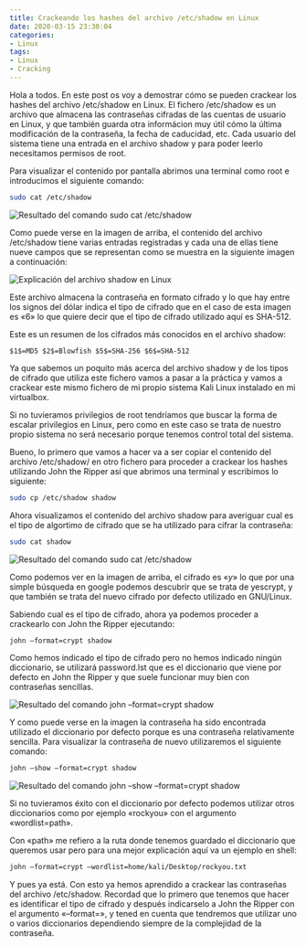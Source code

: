 ```yaml
---
title: Crackeando los hashes del archivo /etc/shadow en Linux 
date: 2020-03-15 23:30:04
categories:
- Linux
tags:
- Linux
- Cracking
---
```


Hola a todos. En este post os voy a demostrar cómo se pueden crackear los hashes del archivo /etc/shadow en Linux. El fichero /etc/shadow es un archivo que almacena las contraseñas cifradas de las cuentas de usuario en Linux, y que también guarda otra informácion muy útil cómo la última modificación de la contraseña, la fecha de caducidad, etc. Cada usuario del sistema tiene una entrada en el archivo shadow y para poder leerlo necesitamos permisos de root.

Para visualizar el contenido por pantalla abrimos una terminal como root e introducimos el siguiente comando: 

```sh
sudo cat /etc/shadow
```

![Resultado del comando sudo cat /etc/shadow](https://i.ibb.co/Rvnhtq1/kali1.png)

Como puede verse en la imagen de arriba, el contenido del archivo /etc/shadow tiene varias entradas registradas y cada una de ellas tiene nueve campos que se representan como se muestra en la siguiente imagen a continuación:

![Explicación del archivo shadow en Linux](https://i.ibb.co/VJY6jdq/shadow.png)

Este archivo almacena la contraseña en formato cifrado y lo que hay entre los signos del dólar indica el tipo de cifrado que en el caso de esta imagen es «$6$» lo que quiere decir que el tipo de cifrado utilizado aquí es SHA-512.

Este es un resumen de los cifrados más conocidos en el archivo shadow:

`$1$=MD5
$2$=Blowfish
$5$=SHA-256
$6$=SHA-512`

Ya que sabemos un poquito más acerca del archivo shadow y de los tipos de cifrado que utiliza este fichero vamos a pasar a la práctica y vamos a crackear este mismo fichero de mi propio sistema Kali Linux instalado en mi virtualbox.

Si no tuvieramos privilegios de root tendríamos que buscar la forma de escalar privilegios en Linux, pero como en este caso se trata de nuestro propio sistema no será necesario porque tenemos control total del sistema.

Bueno, lo primero que vamos a hacer va a ser copiar el contenido del archivo /etc/shadow/ en otro fichero para proceder a crackear los hashes utilizando John the Ripper así que abrimos una terminal y escribimos lo siguiente:

```sh
sudo cp /etc/shadow shadow
```

Ahora visualizamos el contenido del archivo shadow para averiguar cual es el tipo de algortimo de cifrado que se ha utilizado para cifrar la contraseña:

```sh
sudo cat shadow
```

![Resultado del comando sudo cat /etc/shadow](https://i.ibb.co/C1bfbdP/kali2.png)

Como podemos ver en la imagen de arriba, el cifrado es «$y$» lo que por una simple búsqueda en google podemos descubrir que se trata de yescrypt, y que también se trata del nuevo cifrado por defecto utilizado en GNU/Linux.

Sabiendo cual es el tipo de cifrado, ahora ya podemos proceder a crackearlo con John the Ripper ejecutando:


```sh
john –format=crypt shadow
```

Como hemos indicado el tipo de cifrado pero no hemos indicado ningún diccionario, se utilizará password.lst que es el diccionario que viene por defecto en John the Ripper y que suele funcionar muy bien con contraseñas sencillas.

![Resultado del comando john –format=crypt shadow](https://i.ibb.co/NT693tY/kali3.png)

Y como puede verse en la imagen la contraseña ha sido encontrada utilizado el diccionario por defecto porque es una contraseña relativamente sencilla. Para visualizar la contraseña de nuevo utilizaremos el siguiente comando:


```sh
john –show –format=crypt shadow
```

![Resultado del comando john –show –format=crypt shadow](https://i.ibb.co/CQCMn18/kali4.png)

Si no tuvieramos éxito con el diccionario por defecto podemos utilizar otros diccionarios como por ejemplo «rockyou» con el argumento «wordlist=path».

Con «path» me refiero a la ruta donde tenemos guardado el diccionario que queremos usar pero para una mejor explicación aquí va un ejemplo en shell:

```sh
john –format=crypt –wordlist=home/kali/Desktop/rockyou.txt
```

Y pues ya está. Con esto ya hemos aprendido a crackear las contraseñas del archivo /etc/shadow. Recordad que lo primero que tenemos que hacer es identificar el tipo de cifrado y después indicarselo a John the Ripper con el argumento «–format=», y tened en cuenta que tendremos que utilizar uno o varios diccionarios dependiendo siempre de la complejidad de la contraseña.
    
